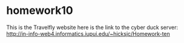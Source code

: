 # homework10
 This is the Travelfly website
here is the link to the cyber duck server:
http://in-info-web4.informatics.iupui.edu/~hicksjc/Homework-ten
